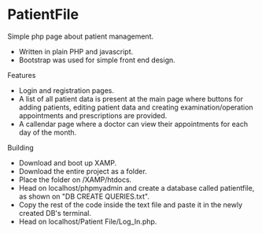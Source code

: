 # PatientFile
Simple php page about patient management.


- Written in plain PHP and javascript.
- Bootstrap was used for simple front end design.


Features
- Login and registration pages.
- A list of all patient data is present at the main page where buttons for adding patients, editing patient data and creating examination/operation appointments and prescriptions are provided.
- A callendar page where a doctor can view their appointments for each day of the month.

Building
- Download and boot up XAMP.
- Download the entire project as a folder.
- Place the folder on /XAMP/htdocs.
- Head on localhost/phpmyadmin and create a database called patientfile, as shown on "DB CREATE QUERIES.txt".
- Copy the rest of the code inside the text file and paste it in the newly created DB's terminal.
- Head on localhost/Patient File/Log_In.php.

